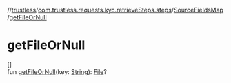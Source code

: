 //[trustless](../../../index.md)/[com.trustless.requests.kyc.retrieveSteps.steps](../index.md)/[SourceFieldsMap](index.md)/[getFileOrNull](get-file-or-null.md)

# getFileOrNull

[]\
fun [getFileOrNull](get-file-or-null.md)(key: [String](https://kotlinlang.org/api/latest/jvm/stdlib/kotlin/-string/index.html)): [File](https://developer.android.com/reference/kotlin/java/io/File.html)?
